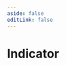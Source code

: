 ```yaml
---
aside: false
editLink: false
---
```


# Indicator

<script setup>
import Chart from '../../components/SampleChart.vue'
import data from '../../data/sample/indicator/index.json'
</script>
<Chart :js="data['index.js']" :html="data['index.html']" :css="data['index.css']" title="Indicator"/>

<!--@include: @/data/sample/indicator/index.md-->

